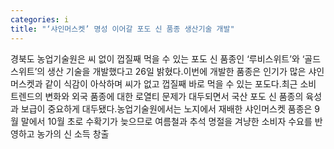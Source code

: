 ```yaml
---
categories: i
title: "‘샤인머스켓’ 명성 이어갈 포도 신 품종 생산기술 개발"
---
```

경북도 농업기술원은 씨 없이 껍질째 먹을 수 있는 포도 신 품종인 ‘루비스위트’와 ‘골드스위트’의 생산 기술을 개발했다고 26일 밝혔다.이번에 개발한 품종은 인기가 많은 샤인머스켓과 같이 식감이 아삭하며 씨가 없고 껍질째 바로 먹을 수 있는 포도다.최근 소비 트렌드의 변화와 외국 품종에 대한 로열티 문제가 대두되면서 국산 포도 신 품종의 육성과 보급이 중요하게 대두됐다.농업기술원에서는 노지에서 재배한 샤인머스켓 품종은 9월 말에서 10월 초로 수확기가 늦으므로 여름철과 추석 명절을 겨냥한 소비자 수요를 반영하고 농가의 신 소득 창출